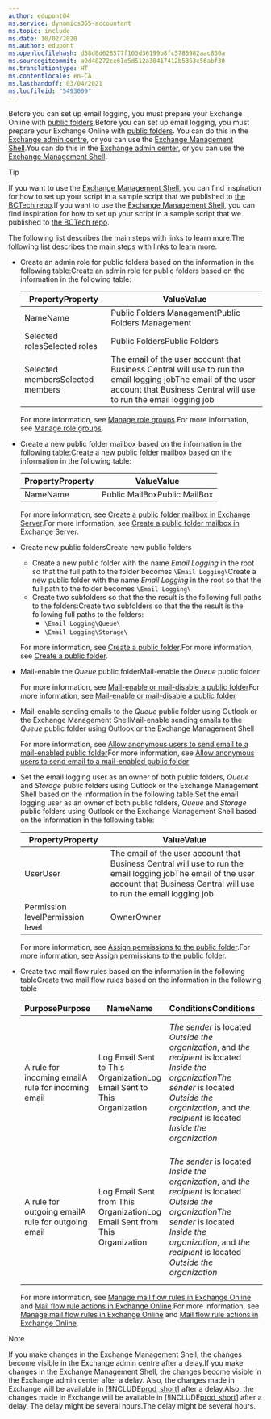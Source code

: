 ```yaml
---
author: edupont04
ms.service: dynamics365-accountant
ms.topic: include
ms.date: 10/02/2020
ms.author: edupont
ms.openlocfilehash: d58d8d628577f163d36199b8fc5785982aac830a
ms.sourcegitcommit: a9d48272ce61e5d512a30417412b5363e56abf30
ms.translationtype: HT
ms.contentlocale: en-CA
ms.lasthandoff: 03/04/2021
ms.locfileid: "5493009"
---
```

<span data-ttu-id="a2493-101">Before you can set up email logging, you must prepare your Exchange Online with [public folders](/exchange/collaboration/public-folders/public-folders?view=exchserver-2019&preserve-view=true ).</span><span class="sxs-lookup"><span data-stu-id="a2493-101">Before you can set up email logging, you must prepare your Exchange Online with [public folders](/exchange/collaboration/public-folders/public-folders?view=exchserver-2019&preserve-view=true ).</span></span> <span data-ttu-id="a2493-102">You can do this in the [Exchange admin centre](/Exchange/architecture/client-access/exchange-admin-center?view=exchserver-2019&preserve-view=true ), or you can use the [Exchange Management Shell](/powershell/exchange/exchange-management-shell?view=exchange-ps&preserve-view=true ).</span><span class="sxs-lookup"><span data-stu-id="a2493-102">You can do this in the [Exchange admin center](/Exchange/architecture/client-access/exchange-admin-center?view=exchserver-2019&preserve-view=true ), or you can use the [Exchange Management Shell](/powershell/exchange/exchange-management-shell?view=exchange-ps&preserve-view=true ).</span></span>  

> [!TIP]
> <span data-ttu-id="a2493-103">If you want to use the [Exchange Management Shell](/powershell/exchange/exchange-management-shell?view=exchange-ps&preserve-view=true ), you can find inspiration for how to set up your script in a sample script that we published to [the BCTech repo](https://github.com/microsoft/BCTech/tree/master/samples/EmailLogging).</span><span class="sxs-lookup"><span data-stu-id="a2493-103">If you want to use the [Exchange Management Shell](/powershell/exchange/exchange-management-shell?view=exchange-ps&preserve-view=true ), you can find inspiration for how to set up your script in a sample script that we published to [the BCTech repo](https://github.com/microsoft/BCTech/tree/master/samples/EmailLogging).</span></span>

<span data-ttu-id="a2493-104">The following list describes the main steps with links to learn more.</span><span class="sxs-lookup"><span data-stu-id="a2493-104">The following list describes the main steps with links to learn more.</span></span>  

- <span data-ttu-id="a2493-105">Create an admin role for public folders based on the information in the following table:</span><span class="sxs-lookup"><span data-stu-id="a2493-105">Create an admin role for public folders based on the information in the following table:</span></span>

  |<span data-ttu-id="a2493-106">Property</span><span class="sxs-lookup"><span data-stu-id="a2493-106">Property</span></span>        |<span data-ttu-id="a2493-107">Value</span><span class="sxs-lookup"><span data-stu-id="a2493-107">Value</span></span>                     |
  |----------------|--------------------------|
  |<span data-ttu-id="a2493-108">Name</span><span class="sxs-lookup"><span data-stu-id="a2493-108">Name</span></span>            |<span data-ttu-id="a2493-109">Public Folders Management</span><span class="sxs-lookup"><span data-stu-id="a2493-109">Public Folders Management</span></span> |
  |<span data-ttu-id="a2493-110">Selected roles</span><span class="sxs-lookup"><span data-stu-id="a2493-110">Selected roles</span></span>  |<span data-ttu-id="a2493-111">Public Folders</span><span class="sxs-lookup"><span data-stu-id="a2493-111">Public Folders</span></span>            |
  |<span data-ttu-id="a2493-112">Selected members</span><span class="sxs-lookup"><span data-stu-id="a2493-112">Selected members</span></span>|<span data-ttu-id="a2493-113">The email of the user account that Business Central will use to run the email logging job</span><span class="sxs-lookup"><span data-stu-id="a2493-113">The email of the user account that Business Central will use to run the email logging job</span></span>|

  <span data-ttu-id="a2493-114">For more information, see [Manage role groups](/exchange/permissions/role-groups?view=exchserver-2019&preserve-view=true).</span><span class="sxs-lookup"><span data-stu-id="a2493-114">For more information, see [Manage role groups](/exchange/permissions/role-groups?view=exchserver-2019&preserve-view=true).</span></span>

- <span data-ttu-id="a2493-115">Create a new public folder mailbox based on the information in the following table:</span><span class="sxs-lookup"><span data-stu-id="a2493-115">Create a new public folder mailbox based on the information in the following table:</span></span>

  |<span data-ttu-id="a2493-116">Property</span><span class="sxs-lookup"><span data-stu-id="a2493-116">Property</span></span>        |<span data-ttu-id="a2493-117">Value</span><span class="sxs-lookup"><span data-stu-id="a2493-117">Value</span></span>                     |
  |----------------|--------------------------|
  |<span data-ttu-id="a2493-118">Name</span><span class="sxs-lookup"><span data-stu-id="a2493-118">Name</span></span>            |<span data-ttu-id="a2493-119">Public MailBox</span><span class="sxs-lookup"><span data-stu-id="a2493-119">Public MailBox</span></span>            |

  <span data-ttu-id="a2493-120">For more information, see [Create a public folder mailbox in Exchange Server](/exchange/collaboration/public-folders/create-public-folder-mailboxes).</span><span class="sxs-lookup"><span data-stu-id="a2493-120">For more information, see [Create a public folder mailbox in Exchange Server](/exchange/collaboration/public-folders/create-public-folder-mailboxes).</span></span>  

- <span data-ttu-id="a2493-121">Create new public folders</span><span class="sxs-lookup"><span data-stu-id="a2493-121">Create new public folders</span></span>

  - <span data-ttu-id="a2493-122">Create a new public folder with the name *Email Logging* in the root so that the full path to the folder becomes ```\Email Logging\```</span><span class="sxs-lookup"><span data-stu-id="a2493-122">Create a new public folder with the name *Email Logging* in the root so that the full path to the folder becomes ```\Email Logging\```</span></span>
  - <span data-ttu-id="a2493-123">Create two subfolders so that the the result is the following full paths to the folders:</span><span class="sxs-lookup"><span data-stu-id="a2493-123">Create two subfolders so that the the result is the following full paths to the folders:</span></span>
    - ```\Email Logging\Queue\```
    - ```\Email Logging\Storage\```

  <span data-ttu-id="a2493-124">For more information, see [Create a public folder](/exchange/collaboration/public-folders/create-public-folders?view=exchserver-2019&preserve-view=true).</span><span class="sxs-lookup"><span data-stu-id="a2493-124">For more information, see [Create a public folder](/exchange/collaboration/public-folders/create-public-folders?view=exchserver-2019&preserve-view=true).</span></span>

- <span data-ttu-id="a2493-125">Mail-enable the *Queue* public folder</span><span class="sxs-lookup"><span data-stu-id="a2493-125">Mail-enable the *Queue* public folder</span></span>

  <span data-ttu-id="a2493-126">For more information, see [Mail-enable or mail-disable a public folder](/exchange/collaboration/public-folders/mail-enable-or-disable?view=exchserver-2019&preserve-view=true)</span><span class="sxs-lookup"><span data-stu-id="a2493-126">For more information, see [Mail-enable or mail-disable a public folder](/exchange/collaboration/public-folders/mail-enable-or-disable?view=exchserver-2019&preserve-view=true)</span></span>

- <span data-ttu-id="a2493-127">Mail-enable sending emails to the *Queue* public folder using Outlook or the Exchange Management Shell</span><span class="sxs-lookup"><span data-stu-id="a2493-127">Mail-enable sending emails to the *Queue* public folder using Outlook or the Exchange Management Shell</span></span>

  <span data-ttu-id="a2493-128">For more information, see [Allow anonymous users to send email to a mail-enabled public folder](/exchange/collaboration/public-folders/mail-enable-or-disable#allow-anonymous-users-to-send-email-to-a-mail-enabled-public-folder?view=exchserver-2019&preserve-view=true)</span><span class="sxs-lookup"><span data-stu-id="a2493-128">For more information, see [Allow anonymous users to send email to a mail-enabled public folder](/exchange/collaboration/public-folders/mail-enable-or-disable#allow-anonymous-users-to-send-email-to-a-mail-enabled-public-folder?view=exchserver-2019&preserve-view=true)</span></span>

- <span data-ttu-id="a2493-129">Set the email logging user as an owner of both public folders, *Queue* and *Storage* public folders  using Outlook or the Exchange Management Shell based on the information in the following table:</span><span class="sxs-lookup"><span data-stu-id="a2493-129">Set the email logging user as an owner of both public folders, *Queue* and *Storage* public folders  using Outlook or the Exchange Management Shell based on the information in the following table:</span></span>

  |<span data-ttu-id="a2493-130">Property</span><span class="sxs-lookup"><span data-stu-id="a2493-130">Property</span></span>        |<span data-ttu-id="a2493-131">Value</span><span class="sxs-lookup"><span data-stu-id="a2493-131">Value</span></span>                     |
  |----------------|--------------------------|
  |<span data-ttu-id="a2493-132">User</span><span class="sxs-lookup"><span data-stu-id="a2493-132">User</span></span>            |<span data-ttu-id="a2493-133">The email of the user account that Business Central will use to run the email logging job</span><span class="sxs-lookup"><span data-stu-id="a2493-133">The email of the user account that Business Central will use to run the email logging job</span></span>|
  |<span data-ttu-id="a2493-134">Permission level</span><span class="sxs-lookup"><span data-stu-id="a2493-134">Permission level</span></span>|<span data-ttu-id="a2493-135">Owner</span><span class="sxs-lookup"><span data-stu-id="a2493-135">Owner</span></span>                     |

  <span data-ttu-id="a2493-136">For more information, see [Assign permissions to the public folder](/exchange/collaboration-exo/public-folders/set-up-public-folders#step-3-assign-permissions-to-the-public-folder).</span><span class="sxs-lookup"><span data-stu-id="a2493-136">For more information, see [Assign permissions to the public folder](/exchange/collaboration-exo/public-folders/set-up-public-folders#step-3-assign-permissions-to-the-public-folder).</span></span>

- <span data-ttu-id="a2493-137">Create two mail flow rules based on the information in the following table</span><span class="sxs-lookup"><span data-stu-id="a2493-137">Create two mail flow rules based on the information in the following table</span></span>

  |<span data-ttu-id="a2493-138">Purpose</span><span class="sxs-lookup"><span data-stu-id="a2493-138">Purpose</span></span>  |<span data-ttu-id="a2493-139">Name</span><span class="sxs-lookup"><span data-stu-id="a2493-139">Name</span></span> |<span data-ttu-id="a2493-140">Conditions</span><span class="sxs-lookup"><span data-stu-id="a2493-140">Conditions</span></span>                        |<span data-ttu-id="a2493-141">Action</span><span class="sxs-lookup"><span data-stu-id="a2493-141">Action</span></span>                                       |
  |---------|-----|----------------------------------|---------------------------------------------|
  |<span data-ttu-id="a2493-142">A rule for incoming email</span><span class="sxs-lookup"><span data-stu-id="a2493-142">A rule for incoming email</span></span> |<span data-ttu-id="a2493-143">Log Email Sent to This Organization</span><span class="sxs-lookup"><span data-stu-id="a2493-143">Log Email Sent to This Organization</span></span>|<span data-ttu-id="a2493-144">*The sender* is located *Outside the organization*, and *the recipient* is located *Inside the organization*</span><span class="sxs-lookup"><span data-stu-id="a2493-144">*The sender* is located *Outside the organization*, and *the recipient* is located *Inside the organization*</span></span>|<span data-ttu-id="a2493-145">BCC the email account that is specified for the *Queue* public folder</span><span class="sxs-lookup"><span data-stu-id="a2493-145">BCC the email account that is specified for the *Queue* public folder</span></span>|
  |<span data-ttu-id="a2493-146">A rule for outgoing email</span><span class="sxs-lookup"><span data-stu-id="a2493-146">A rule for outgoing email</span></span> | <span data-ttu-id="a2493-147">Log Email Sent from This Organization</span><span class="sxs-lookup"><span data-stu-id="a2493-147">Log Email Sent from This Organization</span></span> |<span data-ttu-id="a2493-148">*The sender* is located *Inside the organization*, and *the recipient* is located *Outside the organization*</span><span class="sxs-lookup"><span data-stu-id="a2493-148">*The sender* is located *Inside the organization*, and *the recipient* is located *Outside the organization*</span></span>|<span data-ttu-id="a2493-149">BCC the email account that is specified for the *Queue* public folder</span><span class="sxs-lookup"><span data-stu-id="a2493-149">BCC the email account that is specified for the *Queue* public folder</span></span>|
  
  <span data-ttu-id="a2493-150">For more information, see [Manage mail flow rules in Exchange Online](/exchange/security-and-compliance/mail-flow-rules/manage-mail-flow-rules) and [Mail flow rule actions in Exchange Online](/exchange/security-and-compliance/mail-flow-rules/mail-flow-rule-actions).</span><span class="sxs-lookup"><span data-stu-id="a2493-150">For more information, see [Manage mail flow rules in Exchange Online](/exchange/security-and-compliance/mail-flow-rules/manage-mail-flow-rules) and [Mail flow rule actions in Exchange Online](/exchange/security-and-compliance/mail-flow-rules/mail-flow-rule-actions).</span></span>

> [!NOTE]
> <span data-ttu-id="a2493-151">If you make changes in the Exchange Management Shell, the changes become visible in the Exchange admin centre after a delay.</span><span class="sxs-lookup"><span data-stu-id="a2493-151">If you make changes in the Exchange Management Shell, the changes become visible in the Exchange admin center after a delay.</span></span> <span data-ttu-id="a2493-152">Also, the changes made in Exchange will be available in [!INCLUDE[prod_short](prod_short.md)] after a delay.</span><span class="sxs-lookup"><span data-stu-id="a2493-152">Also, the changes made in Exchange will be available in [!INCLUDE[prod_short](prod_short.md)] after a delay.</span></span> <span data-ttu-id="a2493-153">The delay might be several hours.</span><span class="sxs-lookup"><span data-stu-id="a2493-153">The delay might be several hours.</span></span>

